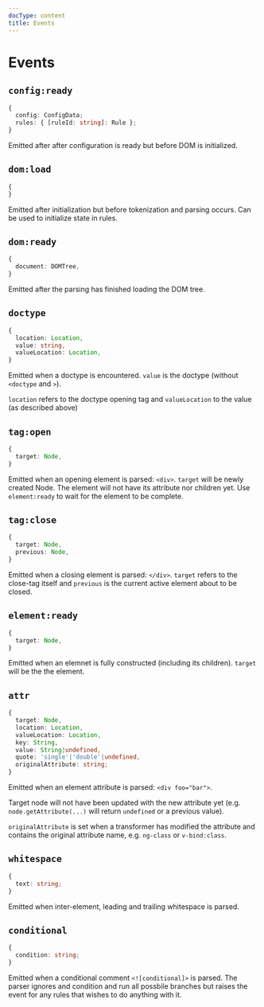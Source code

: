 ```yaml
---
docType: content
title: Events
---
```


# Events

## `config:ready`

```typescript
{
  config: ConfigData;
  rules: { [ruleId: string]: Rule };
}
```

Emitted after after configuration is ready but before DOM is initialized.

## `dom:load`

```typescript
{
}
```

Emitted after initialization but before tokenization and parsing occurs. Can be
used to initialize state in rules.

## `dom:ready`

```typescript
{
  document: DOMTree,
}
```

Emitted after the parsing has finished loading the DOM tree.

## `doctype`

```typescript
{
  location: Location,
  value: string,
  valueLocation: Location,
}
```

Emitted when a doctype is encountered. `value` is the doctype (without
`<doctype` and `>`).

`location` refers to the doctype opening tag and `valueLocation` to the value
(as described above)

## `tag:open`

```typescript
{
  target: Node,
}
```

Emitted when an opening element is parsed: `<div>`. `target` will be newly
created Node. The element will not have its attribute nor children yet. Use
`element:ready` to wait for the element to be complete.

## `tag:close`

```typescript
{
  target: Node,
  previous: Node,
}
```

Emitted when a closing element is parsed: `</div>`. `target` refers to
the close-tag itself and `previous` is the current active element
about to be closed.

## `element:ready`

```typescript
{
  target: Node,
}
```

Emitted when an elemnet is fully constructed (including its children). `target`
will be the the element.

## `attr`

```typescript
{
  target: Node,
  location: Location,
  valueLocation: Location,
  key: String,
  value: String|undefined,
  quote: 'single'|'double'|undefined,
  originalAttribute: string;
}
```

Emitted when an element attribute is parsed: `<div foo="bar">`.

Target node will not have been updated with the new attribute yet
(e.g. `node.getAttribute(...)` will return `undefined` or a previous
value).

`originalAttribute` is set when a transformer has modified the attribute and
contains the original attribute name, e.g. `ng-class` or `v-bind:class`.

## `whitespace`

```typescript
{
  text: string;
}
```

Emitted when inter-element, leading and trailing whitespace is parsed.

## `conditional`

```typescript
{
  condition: string;
}
```

Emitted when a conditional comment `<![conditional]>` is parsed. The parser
ignores and condition and run all possbile branches but raises the event for any
rules that wishes to do anything with it.
